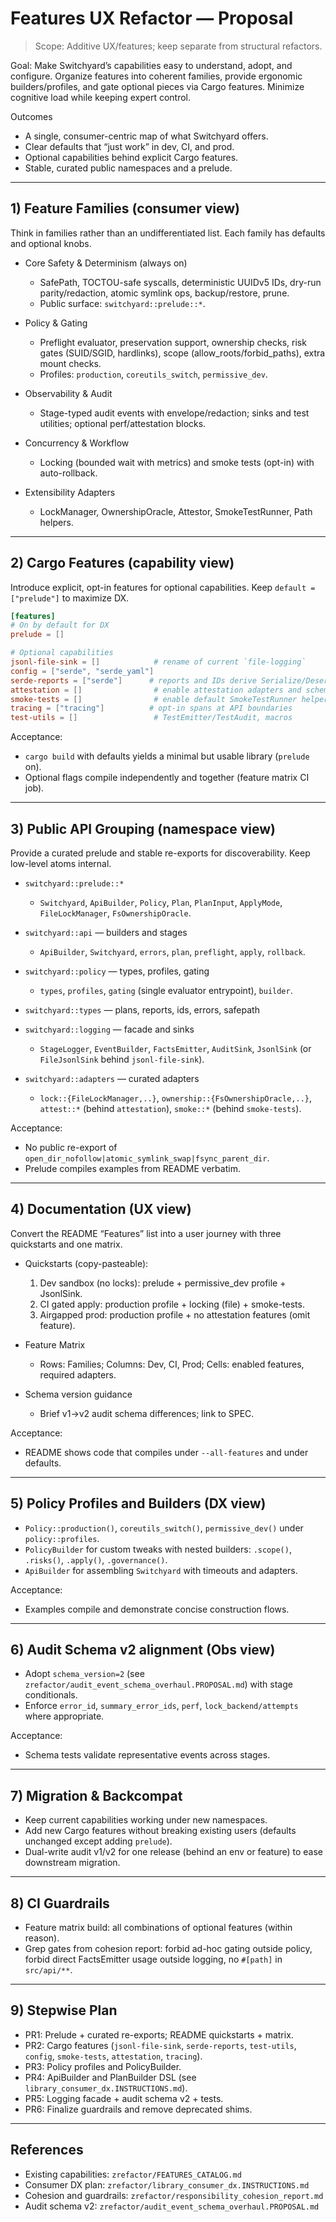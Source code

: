 # Features UX Refactor — Proposal

> Scope: Additive UX/features; keep separate from structural refactors.

Goal: Make Switchyard’s capabilities easy to understand, adopt, and configure. Organize features into coherent families, provide ergonomic builders/profiles, and gate optional pieces via Cargo features. Minimize cognitive load while keeping expert control.

Outcomes

- A single, consumer-centric map of what Switchyard offers.
- Clear defaults that “just work” in dev, CI, and prod.
- Optional capabilities behind explicit Cargo features.
- Stable, curated public namespaces and a prelude.

---

## 1) Feature Families (consumer view)

Think in families rather than an undifferentiated list. Each family has defaults and optional knobs.

- Core Safety & Determinism (always on)
  - SafePath, TOCTOU-safe syscalls, deterministic UUIDv5 IDs, dry-run parity/redaction, atomic symlink ops, backup/restore, prune.
  - Public surface: `switchyard::prelude::*`.

- Policy & Gating
  - Preflight evaluator, preservation support, ownership checks, risk gates (SUID/SGID, hardlinks), scope (allow_roots/forbid_paths), extra mount checks.
  - Profiles: `production`, `coreutils_switch`, `permissive_dev`.

- Observability & Audit
  - Stage-typed audit events with envelope/redaction; sinks and test utilities; optional perf/attestation blocks.

- Concurrency & Workflow
  - Locking (bounded wait with metrics) and smoke tests (opt-in) with auto-rollback.

- Extensibility Adapters
  - LockManager, OwnershipOracle, Attestor, SmokeTestRunner, Path helpers.

---

## 2) Cargo Features (capability view)

Introduce explicit, opt-in features for optional capabilities. Keep `default = ["prelude"]` to maximize DX.

```toml
[features]
# On by default for DX
prelude = []

# Optional capabilities
jsonl-file-sink = []            # rename of current `file-logging`
config = ["serde", "serde_yaml"]
serde-reports = ["serde"]      # reports and IDs derive Serialize/Deserialize
attestation = []                # enable attestation adapters and schema fields
smoke-tests = []                # enable default SmokeTestRunner helpers
tracing = ["tracing"]          # opt-in spans at API boundaries
test-utils = []                 # TestEmitter/TestAudit, macros
```

Acceptance:

- `cargo build` with defaults yields a minimal but usable library (`prelude` on).
- Optional flags compile independently and together (feature matrix CI job).

---

## 3) Public API Grouping (namespace view)

Provide a curated prelude and stable re-exports for discoverability. Keep low-level atoms internal.

- `switchyard::prelude::*`
  - `Switchyard`, `ApiBuilder`, `Policy`, `Plan`, `PlanInput`, `ApplyMode`, `FileLockManager`, `FsOwnershipOracle`.

- `switchyard::api` — builders and stages
  - `ApiBuilder`, `Switchyard`, `errors`, `plan`, `preflight`, `apply`, `rollback`.

- `switchyard::policy` — types, profiles, gating
  - `types`, `profiles`, `gating` (single evaluator entrypoint), `builder`.

- `switchyard::types` — plans, reports, ids, errors, safepath

- `switchyard::logging` — facade and sinks
  - `StageLogger`, `EventBuilder`, `FactsEmitter`, `AuditSink`, `JsonlSink` (or `FileJsonlSink` behind `jsonl-file-sink`).

- `switchyard::adapters` — curated adapters
  - `lock::{FileLockManager,..}`, `ownership::{FsOwnershipOracle,..}`, `attest::*` (behind `attestation`), `smoke::*` (behind `smoke-tests`).

Acceptance:

- No public re-export of `open_dir_nofollow|atomic_symlink_swap|fsync_parent_dir`.
- Prelude compiles examples from README verbatim.

---

## 4) Documentation (UX view)

Convert the README “Features” list into a user journey with three quickstarts and one matrix.

- Quickstarts (copy-pasteable):
  1) Dev sandbox (no locks): prelude + permissive_dev profile + JsonlSink.
  2) CI gated apply: production profile + locking (file) + smoke-tests.
  3) Airgapped prod: production profile + no attestation features (omit feature).

- Feature Matrix
  - Rows: Families; Columns: Dev, CI, Prod; Cells: enabled features, required adapters.

- Schema version guidance
  - Brief v1→v2 audit schema differences; link to SPEC.

Acceptance:

- README shows code that compiles under `--all-features` and under defaults.

---

## 5) Policy Profiles and Builders (DX view)

- `Policy::production()`, `coreutils_switch()`, `permissive_dev()` under `policy::profiles`.
- `PolicyBuilder` for custom tweaks with nested builders: `.scope()`, `.risks()`, `.apply()`, `.governance()`.
- `ApiBuilder` for assembling `Switchyard` with timeouts and adapters.

Acceptance:

- Examples compile and demonstrate concise construction flows.

---

## 6) Audit Schema v2 alignment (Obs view)

- Adopt `schema_version=2` (see `zrefactor/audit_event_schema_overhaul.PROPOSAL.md`) with stage conditionals.
- Enforce `error_id`, `summary_error_ids`, `perf`, `lock_backend/attempts` where appropriate.

Acceptance:

- Schema tests validate representative events across stages.

---

## 7) Migration & Backcompat

- Keep current capabilities working under new namespaces.
- Add new Cargo features without breaking existing users (defaults unchanged except adding `prelude`).
- Dual-write audit v1/v2 for one release (behind an env or feature) to ease downstream migration.

---

## 8) CI Guardrails

- Feature matrix build: all combinations of optional features (within reason).
- Grep gates from cohesion report: forbid ad-hoc gating outside policy, forbid direct FactsEmitter usage outside logging, no `#[path]` in `src/api/**`.

---

## 9) Stepwise Plan

- PR1: Prelude + curated re-exports; README quickstarts + matrix.
- PR2: Cargo features (`jsonl-file-sink`, `serde-reports`, `test-utils`, `config`, `smoke-tests`, `attestation`, `tracing`).
- PR3: Policy profiles and PolicyBuilder.
- PR4: ApiBuilder and PlanBuilder DSL (see `library_consumer_dx.INSTRUCTIONS.md`).
- PR5: Logging facade + audit schema v2 + tests.
- PR6: Finalize guardrails and remove deprecated shims.

---

## References

- Existing capabilities: `zrefactor/FEATURES_CATALOG.md`
- Consumer DX plan: `zrefactor/library_consumer_dx.INSTRUCTIONS.md`
- Cohesion and guardrails: `zrefactor/responsibility_cohesion_report.md`
- Audit schema v2: `zrefactor/audit_event_schema_overhaul.PROPOSAL.md`
